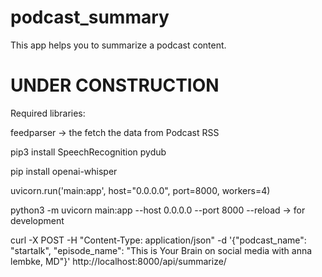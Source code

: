 # podcast_summary
This app helps you to summarize a podcast content. 

#  UNDER CONSTRUCTION

Required libraries:

feedparser -> the fetch the data from Podcast RSS 

pip3 install SpeechRecognition pydub

pip install openai-whisper

uvicorn.run('main:app', host="0.0.0.0", port=8000, workers=4)

python3 -m uvicorn main:app --host 0.0.0.0 --port 8000 --reload -> for development


curl -X POST -H "Content-Type: application/json" -d '{"podcast_name": "startalk", "episode_name": "This is Your Brain on social media with anna lembke, MD"}' http://localhost:8000/api/summarize/